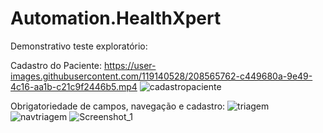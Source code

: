 # Automation.HealthXpert

Demonstrativo teste exploratório:

Cadastro do Paciente:
https://user-images.githubusercontent.com/119140528/208565762-c449680a-9e49-4c16-aa1b-c21c9f2446b5.mp4
![cadastropaciente](https://user-images.githubusercontent.com/119140528/208565848-b2d18db8-5515-4735-91ac-eec22e1aafd6.png)

Obrigatoriedade de campos, navegação e cadastro:
![triagem](https://user-images.githubusercontent.com/119140528/208567507-94147958-59f5-46ed-b7c9-3f44a307b810.png)
![navtriagem](https://user-images.githubusercontent.com/119140528/208567229-fc19f3cb-ba30-424d-b51c-7fe8373652bf.png)
![Screenshot_1](https://user-images.githubusercontent.com/119140528/208567709-9be2ba8f-248c-420a-a7e6-ed812b0e5d3b.png)







